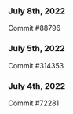### July 8th, 2022

Commit #88796

### July 5th, 2022

Commit #314353


### July 4th, 2022

Commit #72281
